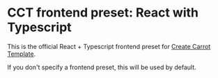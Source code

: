# CCT frontend preset: React with Typescript

This is the official React + Typescript frontend preset for
[Create Carrot Template](https://github.com/carrot-kpi/create-carrot-template).

If you don't specify a frontend preset, this will be used by default.
